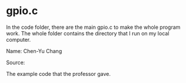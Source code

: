 # gpio.c

In the code folder, there are the main gpio.c to make the whole program work. The whole folder contains the directory that I run on my local computer.

Name: Chen-Yu Chang

Source:

The example code that the professor gave.
